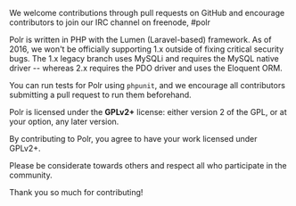 We welcome contributions through pull requests on GitHub and encourage contributors to join our IRC channel on freenode, #polr

Polr is written in PHP with the Lumen (Laravel-based) framework. As of 2016, we won't be officially supporting 1.x outside of fixing critical security bugs. The 1.x legacy branch uses MySQLi and requires the MySQL native driver -- whereas 2.x requires the PDO driver and uses the Eloquent ORM.

You can run tests for Polr using `phpunit`, and we encourage all contributors submitting a pull request to run them beforehand.

Polr is licensed under the __GPLv2+__ license: either version 2 of the GPL, or at your option, any later version. 

By contributing to Polr, you agree to have your work licensed under GPLv2+.

Please be considerate towards others and respect all who participate in the community.

Thank you so much for contributing!
